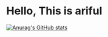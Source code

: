 
<h1>Hello, This is ariful</h1>

[![Anurag's GitHub stats](https://github-readme-stats.vercel.app/api?username=arifulthejedi&count_private=true)](https://github.com//githubarifulthejedi-readme-stats-)
